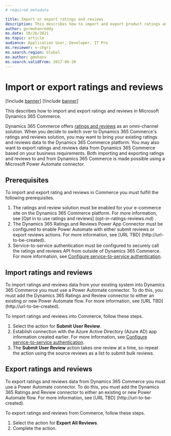 ```yaml
---
# required metadata

title: Import or export ratings and reviews
description: This describes how to import and export product ratings and reviews in Microsoft Dynamics 365 Commerce.
author: gvrmohanreddy
ms.date: 10/26/2021
ms.topic: article
audience: Application User, Developer, IT Pro
ms.reviewer: v-chgri
ms.search.region: Global
ms.author: gmohanv
ms.search.validFrom: 2017-06-20
---
```


# Import or export ratings and reviews

[!include [banner](includes/banner.md)]
[!include [banner](includes/preview-banner.md)]

This describes how to import and export ratings and reviews in Microsoft Dynamics 365 Commerce.

Dynamics 365 Commerce offers [ratings and reviews](ratings-reviews-overview.md) as an omni-channel solution. When you decide to switch over to Dynamics 365 Commerce's ratings and reviews solution, you may want to bring your existing ratings and reviews data to the Dynamics 365 Commerce platform. You may also want to export ratings and reviews data from Dynamics 365 Commerce based on your business requirements. Both importing and exporting ratings and reviews to and from Dynamics 365 Commerce is made possible using a Microsoft Power Automate connector.

## Prerequisites

To import and export rating and reviews in Commerce you must fulfill the following prerequisites.

1. The ratings and review solution must be enabled for your e-commerce site on the Dynamics 365 Commerce platform. For more information, see [Opt in to use ratings and reviews] (opt-in-ratings-reviews.md) .
1. The Dynamics 365 Ratings and Reviews Power App Connector must be configured to enable Power Automate with either submit reviews or export reviews actions. For more information, see [URL TBD] (http://url-to-be-created). 
1. Service-to-service authentication must be configured to securely call the ratings and reviews API from outside of Dynamics 365 Commerce. For more information, see [Configure service-to-service authentication](service-to-service-auth.md).

## Import ratings and reviews

To import ratings and reviews data from your existing system into Dynamics 365 Commerce you must use a Power Automate connector. To do this, you must add the Dynamics 365 Ratings and Review connector to either an existing or new Power Automate flow. For more information, see [URL TBD] (http://url-to-be-created).  

To import ratings and reviews into Commerce, follow these steps.

1. Select the action for **Submit User Review**.
1. Establish connection with the Azure Active Directory (Azure AD) app information created earlier. For more information, see [Configure service-to-service authentication](service-to-service-auth.md).
1. The **Submit User Review** action takes one review at a time, so repeat the action using the source reviews as a list to submit bulk reviews. 
	
## Export ratings and reviews

To export ratings and reviews data from Dynamics 365 Commerce you must use a Power Automate connector. To do this, you must add the Dynamics 365 Ratings and Review connector to either an existing or new Power Automate flow. For more information, see [URL TBD] (http://url-to-be-created).  

To export ratings and reviews from Commerce, follow these steps.

1. Select the action for **Export All Reviews**.
1. Complete the action. 

